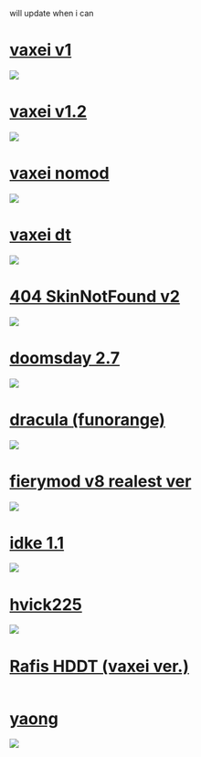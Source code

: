 will update when i can

# [vaxei v1](https://circle-people.com/wp-content/Skins/Vaxei%20(Donkey%20Kong)/Vaxei%202017-03-05.osk)
![](https://osu.ppy.sh/ss/13421876/d524)

# [vaxei v1.2](https://circle-people.com/wp-content/Skins/Vaxei%20(Donkey%20Kong)/Vaxei%202017-11-21%20HD%20v1.2.osk)
![](https://osu.ppy.sh/ss/13421895/4170)

# [vaxei nomod](https://vaxei.s-ul.eu/xCT7EW48)
![](https://osu.ppy.sh/ss/13422009/065e)

# [vaxei dt](https://vaxei.s-ul.eu/FvkphEnR)
![](https://osu.ppy.sh/ss/13421907/707a)

# [404 SkinNotFound v2](https://www.mediafire.com/file/yt1gkr3mj2kw4v9/Vaxei%23.osk/file)
![](https://osu.ppy.sh/ss/13421939/f368)

# [doomsday 2.7](http://puu.sh/jqfHi/48cef80893.osk)
![](https://osu.ppy.sh/ss/13421931/f1ea)

# [dracula (funorange)](http://www.mediafire.com/file/888yvxchcfra4gt/FunOrange+2017-12-02.osk)
![](https://osu.ppy.sh/ss/13421944/da9d)

# [fierymod v8 realest ver](https://circle-people.com/wp-content/Skins/fieryrage/fieryrage%202018-09-25.osk)
![](https://osu.ppy.sh/ss/13421953/d40a)

# [idke 1.1](http://puu.sh/AH4XF/36d2104187.osk)
![](https://osu.ppy.sh/ss/13421935/ac6d)

# [hvick225](https://circle-people.com/wp-content/Skins/hvick225/hvick225%202016-12-3%20--Dare.osk)
![](https://osu.ppy.sh/ss/13421950/1846)

# [Rafis HDDT (vaxei ver.)](https://circle-people.com/wp-content/Skins/Rafis/Rafis%202018-03-26%20HDDT.osk)
![]()

# [yaong](https://circle-people.com/wp-content/Skins/Vaxei%20(Donkey%20Kong)/Vaxei%202018-12-09.osk)
![](https://osu.ppy.sh/ss/13421926/b286)

